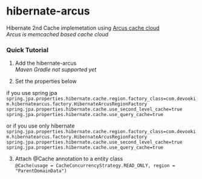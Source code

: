 # hibernate-arcus

Hibernate 2nd Cache implemetation using [Arcus cache cloud](https://github.com/naver/arcus) <br>
_Arcus is memcached based cache cloud_


### Quick Tutorial

1. Add the hibernate-arcus <br>
_Maven Gradle not supported yet_

2. Set the properties below

if you use spring jpa
`
spring.jpa.properties.hibernate.cache.region.factory_class=com.devookim.hibernatearcus.factory.HibernateArcusRegionFactory
spring.jpa.properties.hibernate.cache.use_second_level_cache=true
spring.jpa.properties.hibernate.cache.use_query_cache=true
`

or if you use only hibernate
`
spring.jpa.properties.hibernate.cache.region.factory_class=com.devookim.hibernatearcus.factory.HibernateArcusRegionFactory
spring.jpa.properties.hibernate.cache.use_second_level_cache=true
spring.jpa.properties.hibernate.cache.use_query_cache=true
`

3. Attach @Cache annotation to a entity class <br>
`
@Cache(usage = CacheConcurrencyStrategy.READ_ONLY, region = "ParentDomainData")
`

